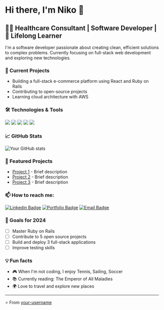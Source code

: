 # Hi there, I'm Niko 👋

## 👨‍💻 Healthcare Consultant | Software Developer | 🌱 Lifelong Learner

I'm a software developer passionate about creating clean, efficient solutions to complex problems. Currently focusing on full-stack web development and exploring new technologies.

### 🔭 Current Projects
- Building a full-stack e-commerce platform using React and Ruby on Rails
- Contributing to open-source projects
- Learning cloud architecture with AWS

### 🛠️ Technologies & Tools
![](https://img.shields.io/badge/Code-Ruby-informational?style=flat&logo=ruby&logoColor=white&color=2bbc8a)
![](https://img.shields.io/badge/Code-JavaScript-informational?style=flat&logo=javascript&logoColor=white&color=2bbc8a)
![](https://img.shields.io/badge/Code-React-informational?style=flat&logo=react&logoColor=white&color=2bbc8a)
![](https://img.shields.io/badge/Tools-PostgreSQL-informational?style=flat&logo=postgresql&logoColor=white&color=2bbc8a)
![](https://img.shields.io/badge/Tools-Git-informational?style=flat&logo=git&logoColor=white&color=2bbc8a)

### 📈 GitHub Stats
![Your GitHub stats](https://github-readme-stats.vercel.app/api?username=your-username&show_icons=true&theme=radical)

### 🌟 Featured Projects
- [Project 1](https://github.com/username/project1) - Brief description
- [Project 2](https://github.com/username/project2) - Brief description
- [Project 3](https://github.com/username/project3) - Brief description

### 📫 How to reach me:
[![Linkedin Badge](https://img.shields.io/badge/-LinkedIn-blue?style=flat-square&logo=Linkedin&logoColor=white&link=https://www.linkedin.com/in/your-linkedin/)](https://www.linkedin.com/in/your-linkedin/)
[![Portfolio Badge](https://img.shields.io/badge/-Portfolio-orange?style=flat-square&logo=html5&logoColor=white&link=https://your-portfolio.com)](https://your-portfolio.com)
[![Email Badge](https://img.shields.io/badge/-Email-c14438?style=flat-square&logo=Gmail&logoColor=white&link=mailto:your@email.com)](mailto:your@email.com)

### 🎯 Goals for 2024
- [ ] Master Ruby on Rails
- [ ] Contribute to 5 open source projects
- [ ] Build and deploy 3 full-stack applications
- [ ] Improve testing skills

### 💡 Fun facts
- 🎮 When I'm not coding, I enjoy Tennis, Sailing, Soccer
- 📚 Currently reading: The Emperor of All Maladies
- 🌍 Love to travel and explore new places

---
⭐️ From [your-username](https://github.com/your-username)
